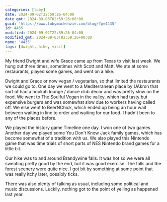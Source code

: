 ```yaml
---
categories: [toby]
date: 2024-09-02T22:59:26-04:00
date_gmt: 2024-09-03T02:59:26+00:00
guid: 'https://www.tobymackenzie.com/blog/?p=4435'
id: 4435
modified: 2024-09-02T22:59:26-04:00
modified_gmt: 2024-09-03T02:59:26+00:00
name: '4435'
tags: [dwight, hike, visit]
---
```


My friend Dwight and wife Grace came up from Texas to visit last week.<!--more-->  We hung out three times, sometimes with Scott and Matt.  We ate at some restaurants, played some games, and went on a hike.

Dwight and Grace or now vegan / vegetarian, so that limited the restaurants we could go to.  One day we went to a Mediterranean place by UAkron that sort of had a hookah lounge / dance club decor and was pretty slow on the food.  We went to The Soulful Vegan in the valley, which had tasty but expensive burgers and was somewhat slow due to workers having called off.  We else went to BeerNChick, which ended up being an hour wait between waiting in line to order and waiting for our food.  I hadn't been to any of the places before.

We played the history game Timeline one day.  I won one of two games.  Another day we played some You Don't Know Jack family games, which has become somewhat of a tradition with us.  We also played this Nintendo game that was time trials of short parts of NES Nintendo brand games for a little bit.

Our hike was to and around Brandywine falls.  It was hot so we were all sweating pretty good by the end, but it was good exercise.  The falls and the forest scenery were quite nice.  I got bit by something at some point that was really itchy later, possibly ticks.

There was also plenty of talking as usual, including some political and music discussions.  Luckily, nothing got to the point of yelling as happened last year.

